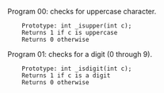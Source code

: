 Program 00: checks for uppercase character.

		Prototype: int _isupper(int c);
		Returns 1 if c is uppercase
		Returns 0 otherwise

Program 01: checks for a digit (0 through 9).

		Prototype: int _isdigit(int c);
		Returns 1 if c is a digit
		Returns 0 otherwise
